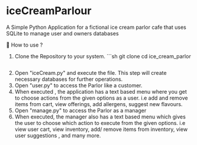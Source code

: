 # iceCreamParlour
A Simple Python Application for a fictional ice cream parlor cafe that uses SQLite to manage user and owners databases

🚀 How to use ?

1. Clone the Repository to your system.  ```sh
    git clone 
    cd ice_cream_parlor
    ```
2. Open "iceCream.py" and execute the file. This step will create necessary databases for further operations.
3. Open "user.py" to access the Parlor like a customer.
4. When executed , the application has a text based menu where you get to choose actions from the given options as a user. i.e add and remove items from cart, view offerings, add allergens, suggest new flavours.
5. Open "manage.py" to access the Parlor as a manager
6. When executed, the manager also has a text based menu which gives the user to choose which action to execute from the given options. i.e view user cart, view inventory, add/ remove items from inventory, view user suggestions , and many more.
